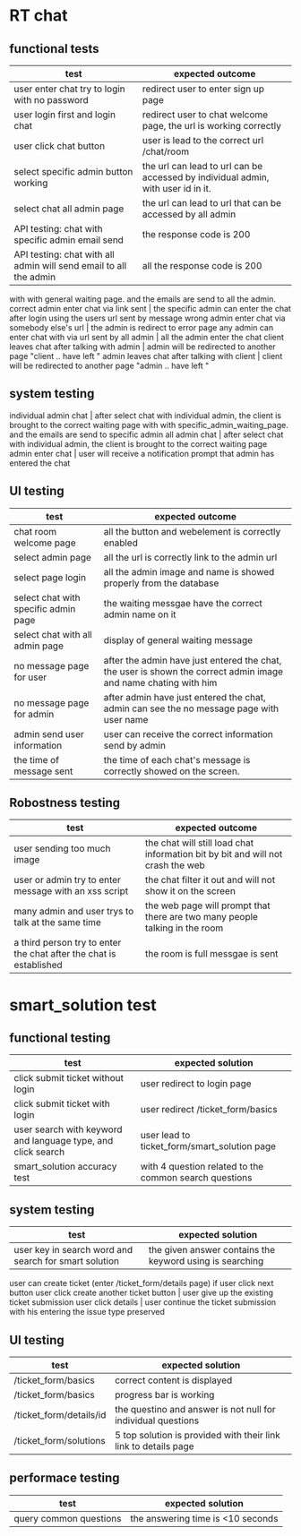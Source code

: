 # RT chat
## functional tests

test | expected outcome
--- | ---
user enter chat try to login with no password | redirect user to enter sign up page
user login first and login chat | redirect user to chat welcome page, the url is working correctly
user click chat button | user is lead to the correct url /chat/room
select specific admin button working | the url can lead to url can be accessed by individual admin, with user id in it.
select chat all admin page | the url can lead to url that can be accessed by all admin
API testing: chat with specific admin email send | the response code is 200
API testing: chat with all admin will send email to all the admin | all the response code is 200
with with general waiting page. and the emails are send to all the admin.
correct admin enter chat via link sent | the specific admin can enter the chat after login using the users url sent by message
wrong admin enter chat via somebody else's url | the admin is redirect to error page
any admin can enter chat with via url sent by all admin | all the admin enter the chat
client leaves chat after talking with admin | admin will be redirected to another page "client .. have left "
admin leaves chat after talking with client | client will be redirected to another page "admin .. have left "
## system testing
individual admin chat | after select chat with individual admin, the client is brought to the correct waiting page with with specific_admin_waiting_page. and the emails are send to specific admin
all admin chat | after select chat with individual admin, the client is brought to the correct waiting page 
admin enter chat | user will receive a notification prompt that admin has entered the chat

## UI testing
test | expected outcome
--- | ---
chat room welcome page | all the button and webelement is correctly enabled
select admin page | all the url is correctly link to the admin url
select page login | all the admin image and name is showed properly from the database
select chat with specific admin page | the waiting messgae have the correct admin name on it
select chat with all admin page | display of general waiting message
no message page for user | after the admin have just entered the chat, the user is shown the correct admin image and name chating with him 
no message page for admin | after admin have just entered the chat, admin can see the no message page with user name
admin send user information | user can receive the correct information send by admin
the time of message sent | the time of each chat's message is correctly showed on the screen.

## Robostness testing
test  | expected outcome
--- | ---
user sending too much image | the chat will still load chat information bit by bit and will not crash the web
user or admin try to enter message with an xss script | the chat filter it out and will not show it on the screen
many admin and user trys to talk at the same time | the web page will prompt that there are two many people talking in the room
a third person try to enter the chat after the chat is established | the room is full messgae is sent


    

   



# smart_solution test

## functional testing
test | expected solution 
--- | ---
click submit ticket without login | user redirect to login page
click submit ticket with login | user redirect /ticket_form/basics
user search with keyword and language type, and click search | user lead to ticket_form/smart_solution page
smart_solution accuracy test | with 4 question related to the common search questions


## system testing 
test | expected solution
--- | ---
user key in search word and search for smart solution | the given answer contains the keyword using is searching
user can create ticket (enter /ticket_form/details page) if user click next button
user click create another ticket button | user give up the existing ticket submission
user click details | user continue the ticket submission with his entering the issue type preserved


## UI testing 
test | expected solution
--- | ---
/ticket_form/basics | correct content is displayed
/ticket_form/basics | progress bar is working
/ticket_form/details/id | the questino and answer is not null for individual questions
/ticket_form/solutions | 5 top solution is provided with their link link to details page

## performace testing 
test | expected solution
--- | ---
query common questions | the answering time is <10 seconds

